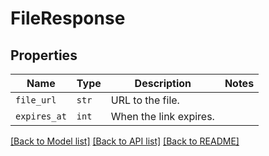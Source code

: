 # FileResponse



## Properties
Name | Type | Description | Notes
------------ | ------------- | ------------- | -------------
| `file_url` | ```str``` |  URL to the file.  |  |
| `expires_at` | ```int``` |  When the link expires.  |  |

[[Back to Model list]](../README.md#documentation-for-models) [[Back to API list]](../README.md#documentation-for-api-endpoints) [[Back to README]](../README.md)

